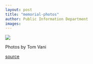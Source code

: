 ```yaml
---
layout: post
title: "memorial-photos"
author: Public Information Department
images:
---
```


![][1]

Photos by Tom Vani

[1]: http://www.ucsc.edu/currents/04-05/art/memorial2.04-11-08.jpg

[source](http://www1.ucsc.edu/currents/04-05/11-08/memorial-photos.asp "Permalink to memorial-photos")
